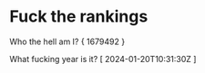# Fuck the rankings

Who the hell am I?
{ 1679492 }

What fucking year is it?
[ 2024-01-20T10:31:30Z ]
